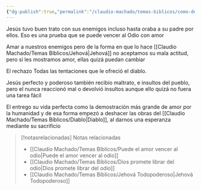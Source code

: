```yaml
---
{"dg-publish":true,"permalink":"/claudio-machado/temas-biblicos/como-demostro-jesus-que-se-puede-vencer-al-odio/","tags":["amor"]}
---
```



Jesús tuvo buen trato con sus enemigos incluso hasta oraba a su padre por ellos. Eso es una prueba que se puede vencer al Odio con amor 

Amar a nuestros enemigos pero de la forma en que lo hace [[Claudio Machado/Temas Bíblicos/Jehová\|Jehová]] no aceptamos su mala actitud, pero si les mostramos amor, ellas quizá puedan cambiar 

El rechazo Todas las tentaciones que le ofreció el diablo.

Jesús perfecto y poderoso también recibio maltrato, e insultos del pueblo, pero el nunca reaccionó mal o devolvió insultos aunque ello quizá no fuera una tarea fácil 

El entrego su vida perfecta como la demostración más grande de amor por la humanidad y de esa forma empezó a deshacer las obras del [[Claudio Machado/Temas Bíblicos/Diablo\|Diablo]], al darnos una esperanza mediante su sacrificio 



> [!notasrelacionadas] Notas relacionadas
> - [[Claudio Machado/Temas Bíblicos/Puede el amor vencer al odio\|Puede el amor vencer al odio]]
> - [[Claudio Machado/Temas Bíblicos/Dios promete librar del odio\|Dios promete librar del odio]]
> - [[Claudio Machado/Temas Bíblicos/Jehová Todopoderoso\|Jehová Todopoderoso]]


